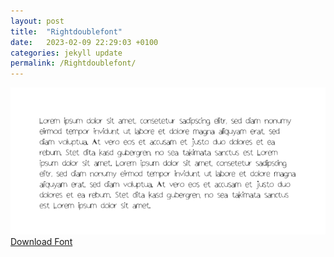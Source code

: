 ```yaml
---
layout: post
title:  "Rightdoublefont"
date:   2023-02-09 22:29:03 +0100
categories: jekyll update
permalink: /Rightdoublefont/
---
```


![Image](../fontimg/Rightdoublefont.png)
<br>
[Download Font](../fonts/Rightdoublefont.zip)